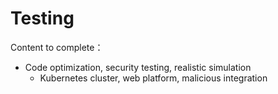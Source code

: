 # Testing

Content to complete：
- Code optimization, security testing, realistic simulation
  - Kubernetes cluster, web platform, malicious integration
